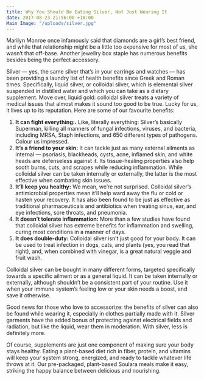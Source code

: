 ```yaml
---
title: Why You Should Be Eating Silver, Not Just Wearing It
date: 2017-08-23 21:56:00 +10:00
Main Image: "/uploads/silver.jpg"
---
```


Marilyn Monroe once infamously said that diamonds are a girl’s best friend, and while that relationship might be a little too expensive for most of us, she wasn’t that off-base. Another jewellry box staple has numerous benefits besides being the perfect accessory.

Silver — yes, the same silver that’s in your earrings and watches — has been providing a laundry list of health benefits since Greek and Roman times. Specifically, liquid silver, or colloidal silver, which is elemental silver suspended in distilled water and which you can take as a dietary supplement. Move over, liquid gold: colloidal silver treats a variety of medical issues that almost makes it sound too good to be true. Lucky for us, it lives up to its reputation. Here are some of our favourite benefits:

1) **It can fight everything:.** Like, literally everything: Silver’s basically Superman, killing all manners of fungal infections, viruses, and bacteria, including MRSA, Staph infections, and 650 different types of pathogens. Colour us impressed.
2) **It’s a friend to your skin:** It can tackle just as many external ailments as internal — psoriasis, blackheads, cysts, acne, inflamed skin, and white heads are defenseless against it. Its tissue-healing properties also help sooth burns, cuts, and scrapes while reducing inflammation. While colloidal silver can be taken internally or externally, the latter is the most effective when combating skin issues.
3) **It’ll keep you healthy:** We mean, we’re not surprised. Colloidal silver’s antimicrobial properties mean it’ll help ward away the flu or cold or hasten your recovery. It has also been found to be just as effective as traditional pharmaceuticals and antibiotics when treating sinus, ear, and eye infections, sore throats, and pneumonia. 
4) **It doesn’t tolerate inflammation:** More than a few studies have found that colloidal silver has extreme benefits for inflammation and swelling, curing most conditions in a manner of days. 
5) **It does double-duty:** Colloidal silver isn’t just good for your body. It can be used to treat infection in dogs, cats, and plants (yes, you read that right), and, when combined with vinegar, is a great natural veggie and fruit wash. 

Colloidal silver can be bought in many different forms, targeted specifically towards a specific ailment or as a general liquid. It can be taken internally or externally, although shouldn’t be a consistent part of your routine. Use it when your immune system’s feeling low or your skin needs a boost, and save it otherwise. 

Good news for those who love to accessorize: the benefits of silver can also be found while wearing it, especially in clothes partially made with it. Silver garments have the added bonus of protecting against electrical fields and radiation, but like the liquid, wear them in moderation. With silver, less is definitely more.  

Of course, supplements are just one component of making sure your body stays healthy. Eating a plant-based diet rich in fiber, protein, and vitamins will keep your system strong, energized, and ready to tackle whatever life throws at it. Our pre-packaged, plant-based Soulara meals make it easy, striking the happy balance between delicious and nourishing.